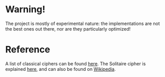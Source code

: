 # Warning!
The project is mostly of experimental nature: the implementations are not the best ones out there, nor are they particularly optimized!

# Reference
A list of classical ciphers can be found [here](https://en.wikipedia.org/wiki/Category:Classical_ciphers).
The Solitaire cipher is explained [here](https://www.schneier.com/academic/solitaire/), and can also be found on [Wikipedia](https://en.wikipedia.org/wiki/Solitaire_cipher).
